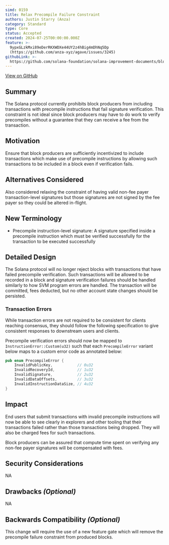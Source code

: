 ```yaml
---
simd: 0159
title: Relax Precompile Failure Constraint
authors: Justin Starry (Anza)
category: Standard
type: Core
status: Accepted
created: 2024-07-25T00:00:00.000Z
feature: >-
  9ypxGLzkMxi89eDerRKXWDXe44UY2z4hBig4mDhNq5Dp
  (https://github.com/anza-xyz/agave/issues/3245)
githubLink: >-
  https://github.com/solana-foundation/solana-improvement-documents/blob/main/proposals/0159-relax-precompile-failure-constraint.md
---
```

[View on GitHub](https://github.com/solana-foundation/solana-improvement-documents/blob/main/proposals/0159-relax-precompile-failure-constraint.md)


## Summary

The Solana protocol currently prohibits block producers from including
transactions with precompile instructions that fail signature verification.
This constraint is not ideal since block producers may have to do work to verify
precompiles without a guarantee that they can receive a fee from the
transaction.

## Motivation

Ensure that block producers are sufficiently incentivized to include transactions
which make use of precompile instructions by allowing such transactions to be
included in a block even if verification fails.

## Alternatives Considered

Also considered relaxing the constraint of having valid non-fee payer
transaction-level signatures but those signatures are not signed by the fee
payer so they could be altered in-flight.

## New Terminology

- Precompile instruction-level signature: 
    A signature specified inside a precompile instruction which must be verified
    successfully for the transaction to be executed successfully

## Detailed Design

The Solana protocol will no longer reject blocks with transactions that have
failed precompile verification. Such transactions will be allowed to be
recorded in a block and signature verification failures should be handled
similarly to how SVM program errors are handled. The transaction will be
committed, fees deducted, but no other account state changes should be
persisted.

### Transaction Errors

While transaction errors are not required to be consistent for clients reaching
consensus, they should follow the following specification to give consistent
responses to downstream users and clients.

Precompile verification errors should now be mapped to
`InstructionError::Custom(u32)` such that each `PrecompileError` variant below
maps to a custom error code as annotated below:

```rust
pub enum PrecompileError {
    InvalidPublicKey,           // 0u32
    InvalidRecoveryId,          // 1u32
    InvalidSignature,           // 2u32
    InvalidDataOffsets,         // 3u32
    InvalidInstructionDataSize, // 4u32
}
```

## Impact

End users that submit transactions with invalid precompile instructions will now
be able to see clearly in explorers and other tooling that their transactions
failed rather than those transactions being dropped. They will also be charged
fees for such transactions.

Block producers can be assured that compute time spent on verifying any non-fee
payer signatures will be compensated with fees.

## Security Considerations

NA

## Drawbacks *(Optional)*

NA

## Backwards Compatibility *(Optional)*

This change will require the use of a new feature gate which will remove the
precompile failure constraint from produced blocks.
